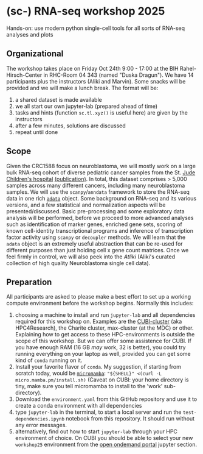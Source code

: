 # (sc-) RNA-seq workshop 2025
Hands-on: use modern python single-cell tools for all sorts of RNA-seq analyses and plots

## Organizational

The workshop takes place on Friday Oct 24th 9:00 - 17:00 at the BIH Rahel-Hirsch-Center in RHC-Room 04 343 (named "Duska Dragun").
We have 14 participants plus the instructors (Aliki and Marvin). Some snacks will be provided and we will make a lunch break.
The format will be:
  1) a shared dataset is made available
  2) we all start our own jupyter-lab (prepared ahead of time)
  3) tasks and hints (function `sc.tl.xyz()` is useful here) are given by the instructors
  4) after a few minutes, solutions are discussed
  5) repeat until done

## Scope

Given the CRC1588 focus on neuroblastoma, we will mostly work on a large bulk RNA-seq cohort of diverse pediatric cancer samples from the St. [Jude Children's hospital](https://www.stjude.cloud/) [(publication)](https://dx.doi.org/10.1158/2159-8290.CD-20-1230). In total, this dataset comprises > 5,000 samples across many different cancers, including many neuroblastoma samples. We will use the `scanpy`/`anndata` framework to store the RNA-seq data in one rich [`adata`](https://anndata.readthedocs.io/en/latest/index.html) object. Some background on RNA-seq and its various versions, and a few statistical and normalization aspects will be presented/discussed. Basic pre-processing and some exploratory data analysis will be performed, before we proceed to more advanced analyses such as identification of marker genes, enriched gene sets, scoring of known cell-identity transcriptional programs and inference of transcription factor activity using `scanpy` or `decoupler` methods. We will learn that the `adata` object is an extremely useful abstraction that can be re-used for different purposes than just holding cell x gene count matrices. Once we feel firmly in control, we will also peek into the *Atliki* (Aliki's curated collection of high quality Neuroblastoma single cell data).

## Preparation

All participants are asked to please make a best effort to set up a working compute environment before the workshop begins. Normally this includes:
  1) choosing a machine to install and run `jupyter-lab` and all dependencies required for this workshop on. Examples are the [CUBI-cluster](https://hpc-docs.cubi.bihealth.org/admin/getting-access/) (aka HPC4Research), the Charite cluster, max-cluster (at the MDC) or other. Explaining how to get access to these HPC-environments is outside the scope of this workshop. But we can offer some assistence for CUBI. If you have enough RAM (16 GB *may* work, 32 is better), you could try running everything on your laptop as well, provided you can get some kind of `conda` running on it.
  2) Install your favorite flavor of `conda`. My suggestion, if starting from scratch today, would be [`micromamba`](https://mamba.readthedocs.io/en/latest/installation/micromamba-installation.html): `"${SHELL}" <(curl -L micro.mamba.pm/install.sh)` (Caveat on CUBI: your home directory is tiny, make sure you tell micromamba to install to the 'work' sub-directory).
  3) Download the `environment.yaml` from this GitHub repository and use it to create a conda environment with all dependencies
  4) type `jupyter-lab` in the terminal, to start a local server and run the `test-dependencies.ipynb` notebook from this repository. It should run without any error messages.
  5) alternatively, find out how to start `jupyter-lab` through your HPC environment of choice. On CUBI you should be able to select your new `workshop25` environment from the [open ondemand portal](https://hpc-portal.cubi.bihealth.org/) jupyter section.








